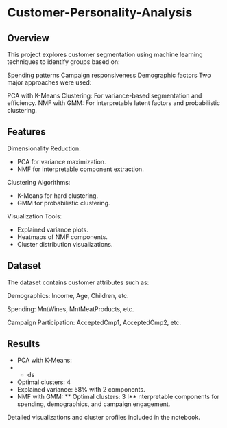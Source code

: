 # Customer-Personality-Analysis
## Overview
This project explores customer segmentation using machine learning techniques to identify groups based on:

Spending patterns
Campaign responsiveness
Demographic factors
Two major approaches were used:

PCA with K-Means Clustering: For variance-based segmentation and efficiency.
NMF with GMM: For interpretable latent factors and probabilistic clustering.

## Features
Dimensionality Reduction:

* PCA for variance maximization.
* NMF for interpretable component extraction.

Clustering Algorithms:

* K-Means for hard clustering.
* GMM for probabilistic clustering.

Visualization Tools:

* Explained variance plots.
* Heatmaps of NMF components.
* Cluster distribution visualizations.

## Dataset
The dataset contains customer attributes such as:

Demographics: Income, Age, Children, etc.

Spending: MntWines, MntMeatProducts, etc.

Campaign Participation: AcceptedCmp1, AcceptedCmp2, etc.

## Results
* PCA with K-Means:
* * ds
 * Optimal clusters: 4
 * Explained variance: 58% with 2 components.
* NMF with GMM:
** Optimal clusters: 3
I** nterpretable components for spending, demographics, and campaign engagement.

Detailed visualizations and cluster profiles included in the notebook.
